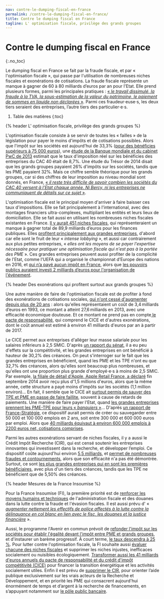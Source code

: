 ```yaml
---
nav: contre-le-dumping-fiscal-en-france
permalink: /contre-le-dumping-fiscal-en-france/
title: Contre le dumping fiscal en France
tagline: L' optimisation fiscale, privilège des grands groupes
---
```


# Contre le dumping fiscal en France
{:.no_toc}

Le dumping fiscal en France se fait par la fraude fiscale, et par « l'optimisation fiscale », qui passe par l'utilisation de nombreuses niches fiscales et exonérations de cotisations. La fraude fiscale représente un manque à gagner de 60 à 80 milliards d’euros par an pour l'Etat. Elle prend plusieurs formes, parmi les principales pratiques : [« _le travail dissimulé, la fraude à la TVA, la sous-estimation de la valeur du patrimoine, le paiement de sommes en liquide non déclarées_ »](https://www.bastamag.net/Comment-recuperer-200-milliards-d-euros-sans-imposer-aux-Francais-une-cure-d). Parmi ces fraudeur⋅euse⋅s, les deux tiers seraient des entreprises, l’autre tiers des particulier⋅e⋅s.

1. Table des matières
{:toc}

{% header L' optimisation fiscale, privilège des grands groupes %}

L'optimisation fiscale consiste à se servir de toutes les « failles » de la législation pour payer le moins d'impôts et de cotisations possibles. Alors que l'impôt sur les sociétés est aujourd'hui de 33,3% ([pour des bénéficies supérieurs à 75 000 euros](https://www.service-public.fr/professionnels-entreprises/vosdroits/F23575)), une [étude de la Banque mondiale et du cabinet PwC de 2013](http://www.latribune.fr/economie/france/les-pme-pas-convaincues-par-les-annonces-presidentielles-583411.html) estimait que le taux d'imposition réel sur les bénéficies des entreprises du CAC 40 était de 8,7%. Une étude du Trésor de 2014 disait que les grands groupes payaient 26% d'impôts sur les sociétés, tandis que les PME payaient 32%. Mais ce chiffre semble théorique pour les grands groupes, car si des chiffres de leur imposition au niveau mondial sont donnés, en France, [« _il reste très difficile de savoir combien les sociétés du CAC 40 versent à l'Etat chaque année. Ni Bercy, ni les entreprises ne communiquent de détails sur ce sujet_ »](http://lexpansion.lexpress.fr/actualite-economique/sept-choses-a-savoir-sur-l-impot-des-societes-du-cac-40_1699252.html).


L'optimisation fiscale est le principal moyen d'arriver à faire baisser ces taux d'impositions. Elle se fait principalement à l'international, avec des montages financiers ultra-complexes, multipliant les entités et leurs lieux de domiciliation. Elle se fait aussi en utilisant les nombreuses niches fiscales existantes en France. [Il y aurait 451 niches fiscales](https://www.bastamag.net/Comment-recuperer-200-milliards-d-euros-sans-imposer-aux-Francais-une-cure-d), qui représenteraient un manque à gagner total de 89,9 milliards d’euros pour les finances publiques. Elles [profitent principalement aux grandes entreprises](http://www.la-croix.com/Archives/2011-04-27/Les-niches-fiscales-font-le-bonheur-des-grands-groupes-_NP_-2011-04-27-662775), d'abord car elle sont le fruit de leur « _intense lobbying_ », et aussi car contrairement aux plus petites entreprises, « _elles ont les moyens de se payer l'expertise nécessaire pour pratiquer une optimisation fiscale qui n'est pas à la portée des PME_ ». Ces grandes entreprises peuvent aussi profiter de la complicité de l'Etat, comme l'UEFA qui a organisé le championnat d’Europe des nations en 2016, et [qui n’a payé aucun impôt en France](http://www.lemonde.fr/football/article/2014/11/05/euro-2016-pourquoi-offrir-un-cadeau-fiscal-a-l-uefa_4518312_1616938.html), alors que [les pouvoirs publics auraient investi 2 milliards d’euros pour l'organisation de l'événement](https://www.bastamag.net/Comment-recuperer-200-milliards-d-euros-sans-imposer-aux-Francais-une-cure-d).

{% header Des exonérations qui profitent surtout aux grands groupes %}

Une autre manière de faire de l'optimisation fiscale est de profiter à fond des exonérations de cotisations sociales, [qui n'ont cessé d'augmenter depuis plus de 20 ans](http://www.humanite.fr/exonerations-de-cotisations-cout-exorbitant-efficacite-douteuse-523868) : alors qu'elles représentaient un coût de 3,4 milliards d’euros en 1993, ce montant a atteint 27,6 milliards en 2013, avec une efficacité économique douteuse. Et ce montant ne prend pas en compte[ le pacte de responsabilité]( http://www.latribune.fr/economie/france/les-deux-ans-du-pacte-de-responsabilite-un-succes-encore-discutable-543366.html), qui comprend le CICE et d'autres exonérations, dont le coût annuel est estimé à environ 41 milliards d'euros par an à partir de 2017.

Le CICE permet aux entreprises d'alléger leur masse salariale pour les salaires inférieurs à 2,5 SMIC.  D'après [un rapport du sénat](http://www.latribune.fr/economie/france/le-cice-un-scandale-d-etat-587387.html), il a eu peu d'effets sur la compétitivité, et les grandes entreprises en ont bénéficié à hauteur de 30,2% des créances. On peut  s'interroger sur le fait que les grandes entreprises en bénéficient, quand les PME et les TPE n'ont eu que 32,7% des créances, alors qu'elles sont beaucoup plus nombreuses, et qu'elles ont une proportion plus grande d'employé⋅e⋅s à moins de 2,5 SMIC. Par exemple, [la filiale de détail d'Apple, Apple Retail France, a déclaré](http://www.parismatch.com/Actu/Economie/Optimisation-fiscale-les-pratiques-des-multinationales-passees-au-crible-850851) fin septembre 2014 avoir reçu plus d'1,5 millions d'euros, alors que la même année, cette structure a payé moins d'impôts sur les sociétés (1,1 million environ)... En fait, il semble que le CICE ait [surtout permis de sauver des TPE et PME en passe de faire faillite](http://www.latribune.fr/economie/france/le-cice-un-scandale-d-etat-587387.html), souvent à cause de retards de paiements. Une manière de faire payer l'Etat, quand [les grandes entreprises prennent les PME-TPE pour leurs « _banquiers_ »](http://www.lefigaro.fr/conjoncture/2014/01/09/20002-20140109ARTFIG00280-les-delais-de-paiement-principale-cause-des-defaillances-des-entreprises-depuis-la-crise.php)... D'après [un rapport de France-Stratégie](http://www.humanite.fr/300-000-600-000-euros-par-emploi-le-gachis-du-cice-616767), ce dispositif aurait permis de créer ou sauvegarder entre 50 000 et 100 000 emplois en 2 ans, soit entre 300 000 et 600 000 euros par emploi.  Alors que [40 milliards équivaut à environ 600 000 emplois à 2200 euros net, cotisations comprises](https://www.bastamag.net/Comment-recuperer-200-milliards-d-euros-sans-imposer-aux-Francais-une-cure-d).



Parmi les autres exonérations servant de niches fiscales, il y a aussi le Crédit Impôt Recherche (CIR), qui est censé soutenir les entreprises innovantes qui investissent dans la recherche, et développer l’emploi. Ce dispositif coûte aujourd'hui environ [5,5 milliards](http://www.lemonde.fr/les-decodeurs/article/2016/09/06/qui-profite-du-credit-d-impot-recherche_4993109_4355770.html), et [permet de nombreuses fraudes et contournements](http://www.francetvinfo.fr/economie/impots/reforme-fiscale/faux-rapports-brevets-evapores-fraudes-diverses-la-folle-derive-du-credit-impot-recherche_2166174.html), alors que son efficacité n'a pas été démontrée. Surtout, ce sont [les plus grandes entreprises qui en sont les premières bénéficiaires](http://www.lemonde.fr/les-decodeurs/article/2016/09/06/qui-profite-du-credit-d-impot-recherche_4993109_4355770.html), avec plus d'un tiers des créances, tandis que les TPE ne bénéficient que de 5,50% des créances.


{% header Mesures de la France Insoumise %}

Pour la France Insoumise (FI), la première priorité est de [renforcer les moyens humains et techniques](https://laec.fr/s37m5) de l'administration fiscale et des douanes dans la lutte contre la fraude et l'évasion fiscales. Il est aussi prévu d' « [_augmenter nettement les effectifs de police affectés à la lutte contre la délinquance en col blanc en lien avec le fisc, les douanes et la justice financière_](https://avenirencommun.fr/le-livret-securite/) ».

Aussi, le programme l'Avenir en commun prévoit de [refonder l'impôt sur les sociétés pour établir l'égalité devant l'impôt entre PME et grands groupes](https://laec.fr/s36m3), et d'instaurer un barème progressif. À court terme, [le taux descendra à 25 %](https://avenirencommun.fr/livret-produire-france/ ). Pour lutter contre l'optimisation fiscale, la FI souhaite aussi [évaluer chacune des niches fiscales](https://laec.fr/s36m2) et supprimer les niches injustes, inefficaces socialement ou nuisibles écologiquement. [Transformer aussi les 41 milliards d'euros annuels du pacte de responsabilité et du crédit d'impôt compétitivité (CICE)](https://laec.fr/s18m2) pour financer la transition énergétique et les activités socialement utiles. Enfin il est prévu de [supprimer le CIR](https://avenirencommun.fr/livret-produire-france/), pour orienter l’aide publique exclusivement sur les vrais acteurs de la Recherche et Développement, et en priorité les PME qui consacrent aujourd'hui énormément de temps et d’argent à la recherche de financements, en s’appuyant notamment sur [le pôle public bancaire](https://avenirencommun.fr/le-livret-banques/).
